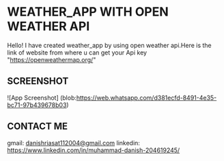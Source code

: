 
# WEATHER_APP WITH OPEN WEATHER API
Hello! I have created weather_app by using open weather api.Here is the link of website from where u  can get your Api key "https://openweathermap.org/"



## SCREENSHOT

![App Screenshot]
(blob:https://web.whatsapp.com/d381ecfd-8491-4e35-bc71-97b439678b03)


## CONTACT ME
gmail: danishriasat112004@gmail.com
linkedin: https://www.linkedin.com/in/muhammad-danish-204619245/
